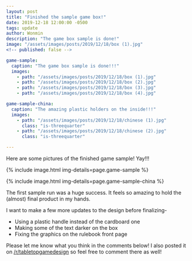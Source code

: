 ```yaml
---
layout: post
title: "Finished the sample game box!"
date: 2019-12-18 12:00:00 -0500
tags: update
author: Wonmin
description: "The game box sample is done!"
image: "/assets/images/posts/2019/12/18/box (1).jpg"
<!-- published: false -->

game-sample:
  caption: "The game box sample is done!!!"
  images:
    - path: "/assets/images/posts/2019/12/18/box (1).jpg"
    - path: "/assets/images/posts/2019/12/18/box (2).jpg"
    - path: "/assets/images/posts/2019/12/18/box (3).jpg"
    - path: "/assets/images/posts/2019/12/18/box (4).jpg"

game-sample-china:
  caption: "The amazing plastic holders on the inside!!!"
  images:
    - path: "/assets/images/posts/2019/12/18/chinese (1).jpg"
      class: "is-threequarter"
    - path: "/assets/images/posts/2019/12/18/chinese (2).jpg"
      class: "is-threequarter"

---
```


Here are some pictures of the finished game sample! Yay!!!

{% include image.html img-details=page.game-sample %}

{% include image.html img-details=page.game-sample-china %}

The first sample run was a huge success. It feels so amazing to hold the (almost) final product in my hands.

I want to make a few more updates to the design before finalizing-

- Using a plastic handle instead of the cardboard one
- Making some of the text darker on the box
- Fixing the graphics on the rulebook front page

Please let me know what you think in the comments below! I also posted it on [/r/tabletopgamedesign](https://www.reddit.com/r/tabletopgamedesign/comments/ecia95/finally_got_a_sample_copy_of_my_game_box_feels/) so feel free to comment there as well!
